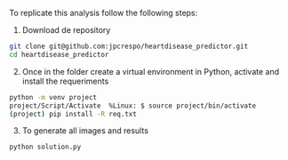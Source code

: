 To replicate this analysis follow the following steps:

1. Download de repository

```sh
git clone git@github.com:jpcrespo/heartdisease_predictor.git
cd heartdisease_predictor
```

2. Once in the folder create a virtual environment in Python, activate
   and install the requeriments

```sh
python -m venv project
project/Script/Activate  %Linux: $ source project/bin/activate
(project) pip install -R req.txt
```

3. To generate all images and results

```
python solution.py
```
